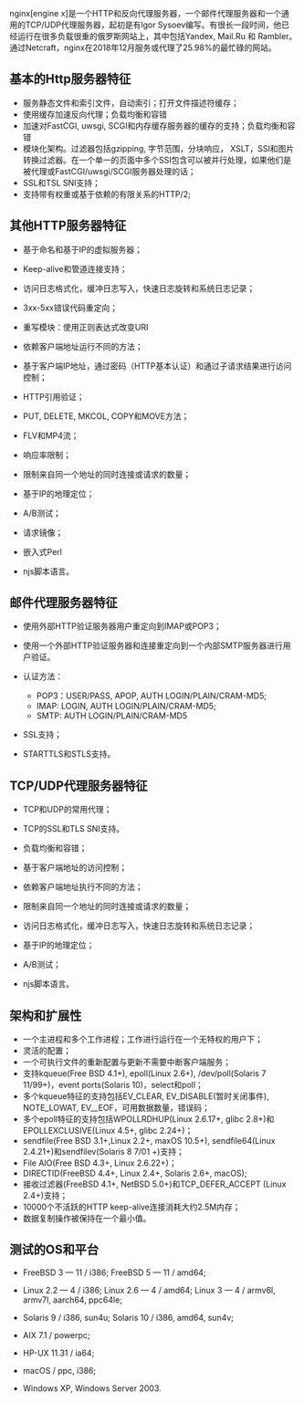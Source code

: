 nginx\[engine x\]是一个HTTP和反向代理服务器，一个邮件代理服务器和一个通用的TCP/UDP代理服务器，起初是有lgor Sysoev编写。有很长一段时间，他已经运行在很多负载很重的俄罗斯网站上，其中包括Yandex, Mail.Ru 和 Rambler。通过Netcraft，nginx在2018年12月服务或代理了25.98%的最忙碌的网站。

## 基本的Http服务器特征

* 服务静态文件和索引文件，自动索引；打开文件描述符缓存；
* 使用缓存加速反向代理；负载均衡和容错
* 加速对FastCGI, uwsgi, SCGI和内存缓存服务器的缓存的支持；负载均衡和容错
* 模块化架构。过滤器包括gzipping, 字节范围，分块响应， XSLT，SSI和图片转换过滤器。在一个单一的页面中多个SSI包含可以被并行处理，如果他们是被代理或FastCGI/uwsgi/SCGI服务器处理的话；
* SSL和TSL SNI支持；
* 支持带有权重或基于依赖的有限关系的HTTP/2;

## 其他HTTP服务器特征

* 基于命名和基于IP的虚拟服务器；

* Keep-alive和管道连接支持；

* 访问日志格式化，缓冲日志写入，快速日志旋转和系统日志记录；

* 3xx-5xx错误代码重定向；

* 重写模块：使用正则表达式改变URI

* 依赖客户端地址运行不同的方法；

* 基于客户端IP地址，通过密码（HTTP基本认证）和通过子请求结果进行访问控制；

* HTTP引用验证；

* PUT, DELETE, MKCOL, COPY和MOVE方法；

* FLV和MP4流；

* 响应率限制；

* 限制来自同一个地址的同时连接或请求的数量；

* 基于IP的地理定位；

* A/B测试；

* 请求镜像；

* 嵌入式Perl

* njs脚本语言。

## 邮件代理服务器特征

* 使用外部HTTP验证服务器用户重定向到IMAP或POP3；

* 使用一个外部HTTP验证服务器和连接重定向到一个内部SMTP服务器进行用户验证。

* 认证方法：

  * POP3：USER/PASS, APOP, AUTH LOGIN/PLAIN/CRAM-MD5;
  * IMAP: LOGIN, AUTH LOGIN/PLAIN/CRAM-MD5;
  * SMTP: AUTH LOGIN/PLAIN/CRAM-MD5

* SSL支持；

* STARTTLS和STLS支持。

## TCP/UDP代理服务器特征

* TCP和UDP的常用代理；

* TCP的SSL和TLS SNI支持。

* 负载均衡和容错；

* 基于客户端地址的访问控制；

* 依赖客户端地址执行不同的方法；

* 限制来自同一个地址的同时连接或请求的数量；

* 访问日志格式化，缓冲日志写入，快速日志旋转和系统日志记录；

* 基于IP的地理定位；

* A/B测试；

* njs脚本语言。

## 架构和扩展性

* 一个主进程和多个工作进程；工作进行运行在一个无特权的用户下；
* 灵活的配置；
* 一个可执行文件的重新配置与更新不需要中断客户端服务；
* 支持kqueue\(Free BSD 4.1+\), epoll\(Linux 2.6+\), /dev/poll\(Solaris 7 11/99+\)，event ports\(Solaris 10\)，select和poll；
* 多个kqueue特征的支持包括EV_CLEAR, EV\_DISABLE\(暂时关闭事件\), NOTE\_LOWAT, EV_\_EOF，可用数据数量，错误码；
* 多个epoll特征的支持包括WPOLLRDHUP\(Linux 2.6.17+, glibc 2.8+\)和EPOLLEXCLUSIVE\(Linux 4.5+, glibc 2.24+\)；
* sendfile\(Free BSD 3.1+,Linux 2.2+, maxOS 10.5+\), sendfile64\(Linux 2.4.21+\)和sendfilev\(Solaris 8 7/01 +\)支持；
* File AIO\(Free BSD 4.3+, Linux 2.6.22+\)；
* DIRECTID\(FreeBSD 4.4+, Linux 2.4+, Solaris 2.6+, macOS\);
* 接收过滤器\(FreeBSD 4.1+, NetBSD 5.0+\)和TCP\_DEFER\_ACCEPT \(Linux 2.4+\)支持；
* 10000个不活跃的HTTP keep-alive连接消耗大约2.5M内存；
* 数据复制操作被保持在一个最小值。

## 测试的OS和平台

* FreeBSD 3 — 11 / i386; FreeBSD 5 — 11 / amd64;

* Linux 2.2 — 4 / i386; Linux 2.6 — 4 / amd64; Linux 3 — 4 / armv6l, armv7l, aarch64, ppc64le;

* Solaris 9 / i386, sun4u; Solaris 10 / i386, amd64, sun4v;

* AIX 7.1 / powerpc;

* HP-UX 11.31 / ia64;

* macOS / ppc, i386;

* Windows XP, Windows Server 2003.



